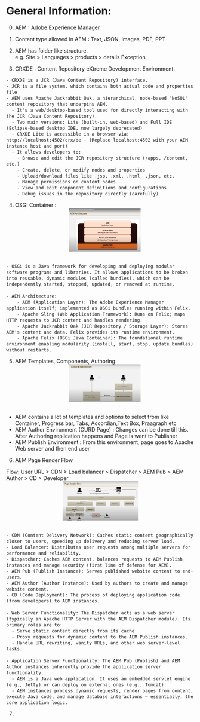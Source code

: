 # General Information:

0. AEM : Adobe Experience Manager
1. Content type allowed in AEM : Text, JSON, Images, PDF, PPT
2. AEM has folder like structure.  
   e.g. Site > Languages > products > details Exception

3. CRXDE : Content Repository eXtreme Development Environment.

```
- CRXDE is a JCR (Java Content Repository) interface.
- JCR is a file system, which contains both actual code and properties file
- AEM uses Apache Jackrabbit Oak, a hierarchical, node-based "NoSQL" content repository that underpins AEM.
  - It's a web/desktop-based tool used for directly interacting with the JCR (Java Content Repository).
  - Two main versions: Lite (built-in, web-based) and Full IDE (Eclipse-based desktop IDE, now largely deprecated)
  - CRXDE Lite is accessible in a browser via: http://localhost:4502/crx/de - (Replace localhost:4502 with your AEM instance host and port)
  - It allows developers to:
    - Browse and edit the JCR repository structure (/apps, /content, etc.)
    - Create, delete, or modify nodes and properties
    - Upload/download files like .jsp, .xml, .html, .json, etc.
    - Manage permissions on content nodes
    - View and edit component definitions and configurations
    - Debug issues in the repository directly (carefully)
```

4. OSGI Container :
   <img src="../Images/AEM_Architecture.png" alt="AEM Architecture" width="40%" style="display: block; margin: auto;">
   <br>

```
- OSGi is a Java framework for developing and deploying modular software programs and libraries. It allows applications to be broken into reusable, dynamic modules (called bundles), which can be independently started, stopped, updated, or removed at runtime.

- AEM Architecture:
    - AEM (Application Layer): The Adobe Experience Manager application itself; implemented as OSGi bundles running within Felix.
    - Apache Sling (Web Application Framework): Runs on Felix; maps HTTP requests to JCR content and handles rendering.
    - Apache Jackrabbit Oak (JCR Repository / Storage Layer): Stores AEM's content and data. Felix provides its runtime environment.
    - Apache Felix (OSGi Java Container): The foundational runtime environment enabling modularity (install, start, stop, update bundles) without restarts.
```

5. AEM Templates, Components, Authoring
   <img src="../Images/AEM_Author_and Publish_Flow.png" alt="AEM_Author_and Publish_Flow.png" width="40%" style="display: block; margin: auto;">
   <br>

-   AEM contains a lot of templates and options to select from like Container, Progress bar, Tabs, Accordian,Text Box, Praagraph etc
-   AEM Author Environment (CURD Page) : Changes can be done till this. After Authoring replication happens and Page is went to Publisher
-   AEM Publish Environment : From this environment, page goes to Apache Web server and then end user

6. AEM Page Render Flow

Flow: User URL > CDN > Load balancer > Dispatcher > AEM Pub > AEM Author > CD > Developer
<img src="../Images/AEM_Page_Render_Flow.png" alt="AEM_Page_Render_Flow.png" width="40%" style="display: block; margin: auto;">
<br>

```
- CDN (Content Delivery Network): Caches static content geographically closer to users, speeding up delivery and reducing server load.
- Load Balancer: Distributes user requests among multiple servers for performance and reliability.
- Dispatcher: Caches AEM content, balances requests to AEM Publish instances and manage security (first line of defense for AEM).
- AEM Pub (Publish Instance): Serves published website content to end-users.
- AEM Author (Author Instance): Used by authors to create and manage website content.
- CD (Code Deployment): The process of deploying application code (from developers) to AEM instances.

- Web Server Functionality: The Dispatcher acts as a web server (typically an Apache HTTP Server with the AEM Dispatcher module). Its primary roles are to:
  - Serve static content directly from its cache.
  - Proxy requests for dynamic content to the AEM Publish instances.
  - Handle URL rewriting, vanity URLs, and other web server-level tasks.

- Application Server Functionality: The AEM Pub (Publish) and AEM Author instances inherently provide the application server functionality.
  - AEM is a Java web application. It uses an embedded servlet engine (e.g., Jetty) or can deploy on external ones (e.g., Tomcat).
  - AEM instances process dynamic requests, render pages from content, execute Java code, and manage database interactions – essentially, the core application logic.
```

7.
